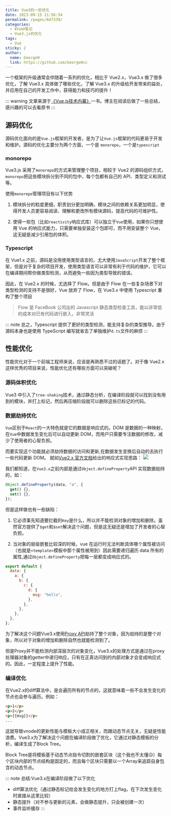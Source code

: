 ```yaml
---
title: Vue3的一些优化
date: 2023-09-15 21:56:54
permalink: /pages/647339/
categories:
  - 《Vue》笔记
  - Vue3.js的优化
tags:
  - Vue
sticky: 2
author:
  name: GeorgeH
  link: https://github.com/GeorgeHcc
---
```


一个框架的升级通常会伴随着一系列的优化，相比于 Vue2.x，Vue3.x 做了很多优化，了解 Vue3.x 具体做了哪些优化，了解 Vue3.x 的升级给开发带来的益处，并应用在自己的开发工作中，获得能力和技巧的提升！

<!-- more -->

::: warning
文章来源于[《Vue.js技术内幕》](https://baike.baidu.com/item/Vue.js%E6%8A%80%E6%9C%AF%E5%86%85%E5%B9%95/63405688?fr=ge_ala)一书。博主在阅读后做了一些总结，感兴趣的可以去看原书
:::
## 源码优化

源码优化面向的是`Vue.js`框架的开发者，是为了让`Vue.js`框架的代码更易于开发和维护。源码的优化主要分为两个方面，一个是 `monorepo`，一个是`typescript`

### monorepo

Vue3.js 采用了`monorepo`的方式来管理整个项目，相较于 Vue2 的源码组织方式，`monorepo`把这些模块拆分到不同的包中，每个包都有自己的 API、类型定义和测试等。

使用`monorepo`管理项目有以下优势

1.  模块拆分的粒度更细，职责划分更加明确，模块之间的依赖关系更加明显，使得开发人员更容易阅读、理解和更改所有模块源码，提高代码的可维护性。

2.  使得一些包（比如`reactivity`响应式库）可以独立于`Vue`使用，如果你只想使用 Vue 的响应式能力，只需要单独安装这个包即可，而不用安装整个 Vue，这无疑是减少引用包的体积。

### Typescript

在 Vue1.x 之前，源码是没用使用类型语言的，尤大使用`JavaScript`开发了整个框架，但是对于复杂的项目开发，使用类型语言可以非常有利于代码的维护，它可以在编译期间帮你做类型检测，从而避免一些因为类型导致的错误。

因此，在 Vue2.x 的时候，尤选择了 Flow。但是由于 Flow 在一些复杂场景下对类型检测的支持不是很好，Vue 放弃了 Flow，在 Vue3.x 中使用 Typescript 重构了整个项目

> Flow 是 FaceBook 公司出的 Javascript 静态类型检查工具，能以非常低的成本对已有代码进行嵌入，非常灵活

::: note
总之，Typescript 提供了更好的类型检测，能支持复杂的类型推导。由于源码本身也是使用 TypeScript 编写就省去了单独维护`d.ts`文件的麻烦
:::

## 性能优化

性能优化对于一个前端工程师来说，应该是再熟悉不过的话题了。对于像 Vue2.x 这样优秀的项目来说，性能优化还有哪些方面可以突破呢？

### 源码体积优化

Vue3 中引入了`tree-shaking`技术，通过静态分析，在编译阶段就可以找到没有用到的模块，并打上标记，然后再压缩阶段就可以删除这些已标记的代码。

### 数据劫持优化

`Vue`区别于`React`的一大特色就是它的数据是响应式的。DOM 是数据的一种映射，在`Vue`中数据发生变化后可以自动更新 DOM，而用户只需要专注数据的修改，减少了使用者的心智负担。

而要实现这个功能就必须劫持数据的访问和更新,在数据发生变换后自动的去执行一些代码更新 DOM。
就如[Vue2.x 官方文档](https://v2.cn.vuejs.org/v2/guide/reactivity.html#ad)给出的响应式实现思路：
![](https://cdn.jsdelivr.net/gh/GeorgeHcc/GeorgeHcc@main/assets/blog/vue%E5%93%8D%E5%BA%94%E5%BC%8F%E5%8E%9F%E7%90%86.png)

我们都知道，在`Vue3.x`之前内部是通过`Object.defineProperty`API 实现数据劫持的，如：

```javascript
Object.defineProperty(data, "a", {
  get() {},
  set() {},
});
```

但是这样做也有一些缺陷：


1. 它必须事先知道要拦截的`Key`是什么，所以并不能检测对象的增加和删除。虽然官方提供了`$get`和`$set`解决这个问题，但是这无疑还是增加了开发者的心智负担。

2. 当对象的层级嵌套比较深的时候，vue 在运行时无法判断具体哪个属性被访问（也就是`<template>`模板中那个属性被用到）因此需要递归遍历 data 所有的属性,通过`Object.defineProperty`把每一层都变成响应式的。
```javascript
export default {
  data: {
    a: {
      b: {
        c: {
          d: {
            msg: "hello",
          },
        },
      },
    },
  },
};
```

为了解决这个问题Vue3.x使用[Proxy API](https://developer.mozilla.org/zh-CN/docs/Web/JavaScript/Reference/Global_Objects/Proxy)劫持了整个对象，因为劫持的是整个对象，所以对于对象的增加和删除自然也就能检测到了。

但是Proxy并不能检测内部深层次的对象变化，Vue3.x的处理方式是通过在proxy处理器对象的getter中递归响应，只有在正真访问到的内部对象才会变成响应式的。因此，一定程度上提升了性能。


### 编译优化
在Vue2.x的diff算法中，是会遍历所有的节点的，这就意味着一些不会发生变化的节点也会参与遍历。例如：
``` html
<p>1</p>
<p>2</p>
<p>{{msg}}</p>
...
```
这就导致vnode的更新性能与模板大小成正相关，而跟动态节点无关，无疑是性能浪费。Vue3.x为了解决这个问题在编译阶段做了优化，它通过对静态模板的分析，编译生成了Block Tree。

Block Tree是将模板基于动态节点指令切割的嵌套区块（这个我也不太懂😥）每个区块内部的节点结构是固定的，而且每个区块只需要以一个Array来追踪自身包含的动态节点。

::: note
总结:Vue3.x在编译阶段做了以下优化
- diff算法优化（通过静态标记给会发生变化的地方打上flag，在下次发生变化时直接从这里比较）
- 静态提升（对不参与更新的元素，会做静态提升，只会被创建一次）
- 事件监听缓存
:::
